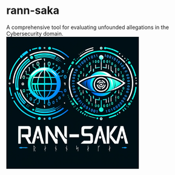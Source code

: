 # rann-saka
A comprehensive tool for evaluating unfounded allegations in the Cybersecurity domain.
<img src="./assets/rannsaka_logo.png" alt="Image Description" width="350">
